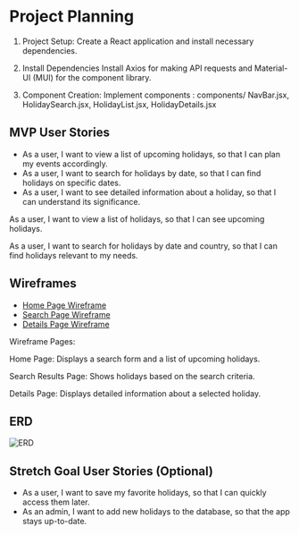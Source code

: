 # Project Planning

1. Project Setup: Create a React application and install necessary dependencies.

2. Install Dependencies
Install Axios for making API requests and Material-UI (MUI) for the component library.

3. Component Creation: Implement components : components/ NavBar.jsx, HolidaySearch.jsx, HolidayList.jsx, HolidayDetails.jsx

## MVP User Stories
- As a user, I want to view a list of upcoming holidays, so that I can plan my events accordingly.
- As a user, I want to search for holidays by date, so that I can find holidays on specific dates.
- As a user, I want to see detailed information about a holiday, so that I can understand its significance.

As a user, I want to view a list of holidays, so that I can see upcoming holidays.

As a user, I want to search for holidays by date and country, so that I can find holidays relevant to my needs.


## Wireframes
- [Home Page Wireframe](link_to_wireframe)
- [Search Page Wireframe](link_to_wireframe)
- [Details Page Wireframe](link_to_wireframe)

Wireframe Pages:

Home Page: Displays a search form and a list of upcoming holidays.

Search Results Page: Shows holidays based on the search criteria.

Details Page: Displays detailed information about a selected holiday.

## ERD
![ERD](link_to_ERD_image)

## Stretch Goal User Stories (Optional)
- As a user, I want to save my favorite holidays, so that I can quickly access them later.
- As an admin, I want to add new holidays to the database, so that the app stays up-to-date.
